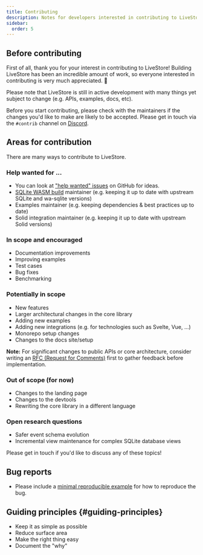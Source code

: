 ```yaml
---
title: Contributing
description: Notes for developers interested in contributing to LiveStore.
sidebar:
  order: 5
---
```


## Before contributing

First of all, thank you for your interest in contributing to LiveStore! Building LiveStore has been an incredible amount of work, so everyone interested in contributing is very much appreciated. 🧡

Please note that LiveStore is still in active development with many things yet subject to change (e.g. APIs, examples, docs, etc).

Before you start contributing, please check with the maintainers if the changes you'd like to make are likely to be accepted. Please get in touch via the `#contrib` channel on [Discord](https://discord.gg/RbMcjUAPd7).

## Areas for contribution

There are many ways to contribute to LiveStore.

### Help wanted for ...

- You can look at ["help wanted" issues](https://github.com/livestorejs/livestore/issues?q=is%3Aissue+is%3Aopen+label%3A%22help+wanted%22) on GitHub for ideas.
- [SQLite WASM build](https://github.com/livestorejs/wa-sqlite) maintainer (e.g. keeping it up to date with upstream SQLite and wa-sqlite versions)
- Examples maintainer (e.g. keeping dependencies & best practices up to date)
- Solid integration maintainer (e.g. keeping it up to date with upstream Solid versions)

### In scope and encouraged

- Documentation improvements
- Improving examples
- Test cases
- Bug fixes
- Benchmarking

### Potentially in scope

- New features
- Larger architectural changes in the core library
- Adding new examples
- Adding new integrations (e.g. for technologies such as Svelte, Vue, ...)
- Monorepo setup changes
- Changes to the docs site/setup

**Note:** For significant changes to public APIs or core architecture, consider writing an [RFC (Request for Comments)](https://github.com/livestorejs/livestore/tree/dev/contributor-docs/rfcs) first to gather feedback before implementation.

### Out of scope (for now)

- Changes to the landing page
- Changes to the devtools
- Rewriting the core library in a different language

### Open research questions

- Safer event schema evolution
- Incremental view maintenance for complex SQLite database views

Please get in touch if you'd like to discuss any of these topics!

## Bug reports

- Please include a [minimal reproducible example](https://stackoverflow.com/help/minimal-reproducible-example) for how to reproduce the bug.

## Guiding principles {#guiding-principles}

- Keep it as simple as possible
- Reduce surface area
- Make the right thing easy
- Document the "why"
